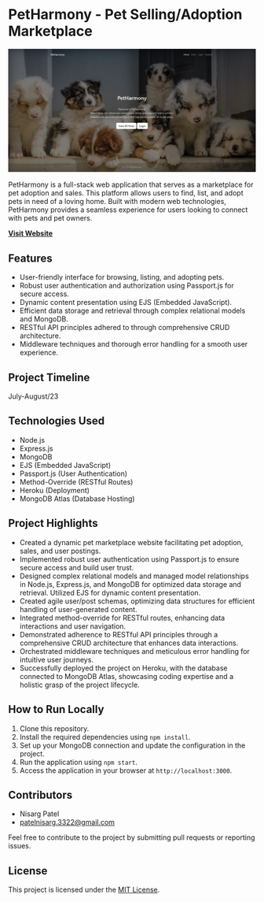 # PetHarmony - Pet Selling/Adoption Marketplace

![Project Preview](https://github.com/nisarg3322/petharmony/blob/main/Preview.jpg?raw=true)

PetHarmony is a full-stack web application that serves as a marketplace for pet adoption and sales. This platform allows users to find, list, and adopt pets in need of a loving home. Built with modern web technologies, PetHarmony provides a seamless experience for users looking to connect with pets and pet owners.

**[Visit Website](https://fierce-dawn-80155-a3d18bd3ceb5.herokuapp.com/)**

## Features

- User-friendly interface for browsing, listing, and adopting pets.
- Robust user authentication and authorization using Passport.js for secure access.
- Dynamic content presentation using EJS (Embedded JavaScript).
- Efficient data storage and retrieval through complex relational models and MongoDB.
- RESTful API principles adhered to through comprehensive CRUD architecture.
- Middleware techniques and thorough error handling for a smooth user experience.

## Project Timeline

July-August/23

## Technologies Used

- Node.js
- Express.js
- MongoDB
- EJS (Embedded JavaScript)
- Passport.js (User Authentication)
- Method-Override (RESTful Routes)
- Heroku (Deployment)
- MongoDB Atlas (Database Hosting)

## Project Highlights

- Created a dynamic pet marketplace website facilitating pet adoption, sales, and user postings.
- Implemented robust user authentication using Passport.js to ensure secure access and build user trust.
- Designed complex relational models and managed model relationships in Node.js, Express.js, and MongoDB for optimized data storage and retrieval. Utilized EJS for dynamic content presentation.
- Created agile user/post schemas, optimizing data structures for efficient handling of user-generated content.
- Integrated method-override for RESTful routes, enhancing data interactions and user navigation.
- Demonstrated adherence to RESTful API principles through a comprehensive CRUD architecture that enhances data interactions.
- Orchestrated middleware techniques and meticulous error handling for intuitive user journeys.
- Successfully deployed the project on Heroku, with the database connected to MongoDB Atlas, showcasing coding expertise and a holistic grasp of the project lifecycle.

## How to Run Locally

1. Clone this repository.
2. Install the required dependencies using `npm install`.
3. Set up your MongoDB connection and update the configuration in the project.
4. Run the application using `npm start`.
5. Access the application in your browser at `http://localhost:3000`.

## Contributors

- Nisarg Patel
- patelnisarg.3322@gmail.com

Feel free to contribute to the project by submitting pull requests or reporting issues.

## License

This project is licensed under the [MIT License](LICENSE).

